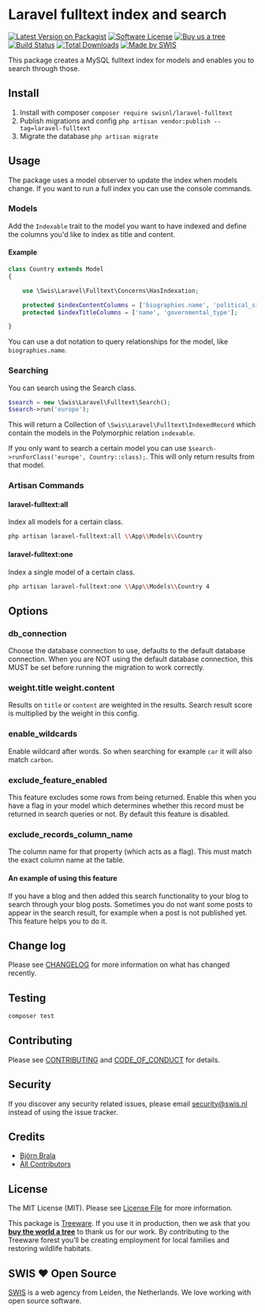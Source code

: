 # Laravel fulltext index and search

[![Latest Version on Packagist][ico-version]][link-packagist]
[![Software License][ico-license]](LICENSE.md)
[![Buy us a tree][ico-treeware]][link-treeware]
[![Build Status][ico-github-actions]][link-github-actions]
[![Total Downloads][ico-downloads]][link-downloads]
[![Made by SWIS][ico-swis]][link-swis]

This package creates a MySQL fulltext index for models and enables you to search through those.

## Install

1. Install with composer ``composer require swisnl/laravel-fulltext``
2. Publish migrations and config ``php artisan vendor:publish --tag=laravel-fulltext``
3. Migrate the database ``php artisan migrate``


## Usage

The package uses a model observer to update the index when models change. If you want to run a full index you can use the console commands.

### Models

Add the ``Indexable`` trait to the model you want to have indexed and define the columns you'd like to index as title and content.

#### Example

```php
class Country extends Model
{

    use \Swis\Laravel\Fulltext\Concerns\HasIndexation;

    protected $indexContentColumns = ['biographies.name', 'political_situation', 'elections'];
    protected $indexTitleColumns = ['name', 'governmental_type'];

}
```

You can use a dot notation to query relationships for the model, like ``biographies.name``.


### Searching

You can search using the Search class.

```php
$search = new \Swis\Laravel\Fulltext\Search();
$search->run('europe');
```

This will return a Collection of ``\Swis\Laravel\Fulltext\IndexedRecord`` which contain the models in the Polymorphic relation ``indexable``.

If you only want to search a certain model you can use ``$search->runForClass('europe', Country::class);``. This will only return results from that model.


### Artisan Commands


#### laravel-fulltext:all

Index all models for a certain class.
```bash
php artisan laravel-fulltext:all \\App\\Models\\Country
```

#### laravel-fulltext:one
Index a single model of a certain class.
```bash
php artisan laravel-fulltext:one \\App\\Models\\Country 4
```


## Options

### db_connection

Choose the database connection to use, defaults to the default database connection. When you are NOT using the default database connection, this MUST be set before running the migration to work correctly.

### weight.title weight.content

Results on ``title`` or ``content`` are weighted in the results. Search result score is multiplied by the weight in this config.

### enable_wildcards

Enable wildcard after words. So when searching for example  ``car`` it will also match ``carbon``.

### exclude_feature_enabled

This feature excludes some rows from being returned. Enable this when you have a flag in your model which determines whether this record must be returned in search queries or not. By default this feature is disabled.

### exclude_records_column_name

The column name for that property (which acts as a flag). This must match the exact column name at the table.

#### An example of using this feature

If you have a blog and then added this search functionality to your blog to search through your blog posts. Sometimes you do not want some posts to appear in the search result, for example when a post is not published yet. This feature helps you to do it.

## Change log

Please see [CHANGELOG](CHANGELOG.md) for more information on what has changed recently.

## Testing

```bash
composer test
```

## Contributing

Please see [CONTRIBUTING](CONTRIBUTING.md) and [CODE_OF_CONDUCT](CODE_OF_CONDUCT.md) for details.

## Security

If you discover any security related issues, please email security@swis.nl instead of using the issue tracker.

## Credits

- [Björn Brala][link-author]
- [All Contributors][link-contributors]

## License

The MIT License (MIT). Please see [License File](LICENSE.md) for more information.

This package is [Treeware](https://treeware.earth). If you use it in production, then we ask that you [**buy the world a tree**][link-treeware] to thank us for our work. By contributing to the Treeware forest you’ll be creating employment for local families and restoring wildlife habitats.

## SWIS :heart: Open Source

[SWIS][link-swis] is a web agency from Leiden, the Netherlands. We love working with open source software.

[ico-version]: https://img.shields.io/packagist/v/swisnl/laravel-fulltext.svg?style=flat-square
[ico-license]: https://img.shields.io/badge/license-MIT-brightgreen.svg?style=flat-square
[ico-treeware]: https://img.shields.io/badge/Treeware-%F0%9F%8C%B3-lightgreen.svg?style=flat-square
[ico-github-actions]: https://img.shields.io/github/actions/workflow/status/swisnl/laravel-fulltext/tests.yml?label=tests&branch=master&style=flat-square
[ico-downloads]: https://img.shields.io/packagist/dt/swisnl/laravel-fulltext.svg?style=flat-square
[ico-swis]: https://img.shields.io/badge/%F0%9F%9A%80-made%20by%20SWIS-%230737A9.svg?style=flat-square

[link-packagist]: https://packagist.org/packages/swisnl/laravel-fulltext
[link-github-actions]: https://github.com/swisnl/laravel-fulltext/actions/workflows/tests.yml
[link-downloads]: https://packagist.org/packages/swisnl/laravel-fulltext
[link-treeware]: https://plant.treeware.earth/swisnl/laravel-fulltext
[link-author]: https://github.com/swisnl
[link-contributors]: ../../contributors
[link-swis]: https://www.swis.nl

